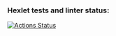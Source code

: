 ### Hexlet tests and linter status:
[![Actions Status](https://github.com/Jeygromov/frontend-project-44/actions/workflows/hexlet-check.yml/badge.svg)](https://github.com/Jeygromov/frontend-project-44/actions)